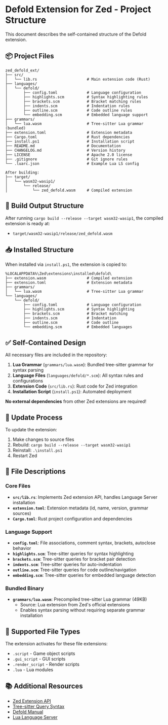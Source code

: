 # Defold Extension for Zed - Project Structure

This document describes the self-contained structure of the Defold extension.

## 📦 Project Files

```
zed_defold_ext/
├── src/
│   └── lib.rs                      # Main extension code (Rust)
├── languages/
│   └── defold/
│       ├── config.toml             # Language configuration
│       ├── highlights.scm          # Syntax highlighting rules
│       ├── brackets.scm            # Bracket matching rules
│       ├── indents.scm             # Indentation rules
│       ├── outline.scm             # Code outline rules
│       └── embedding.scm           # Embedded language support
├── grammars/
│   └── lua.wasm                    # Tree-sitter Lua grammar (bundled)
├── extension.toml                  # Extension metadata
├── Cargo.toml                      # Rust dependencies
├── install.ps1                     # Installation script
├── README.md                       # Documentation
├── CHANGELOG.md                    # Version history
├── LICENSE                         # Apache 2.0 license
├── .gitignore                      # Git ignore rules
└── .luarc.json                     # Example Lua LS config

After building:
├── target/
│   └── wasm32-wasip1/
│       └── release/
│           └── zed_defold.wasm     # Compiled extension
```

## 🔧 Build Output Structure

After running `cargo build --release --target wasm32-wasip1`, the compiled extension is ready at:
- `target/wasm32-wasip1/release/zed_defold.wasm`

## 📥 Installed Structure

When installed via `install.ps1`, the extension is copied to:
```
%LOCALAPPDATA%\Zed\extensions\installed\defold\
├── extension.wasm                  # Compiled extension
├── extension.toml                  # Extension metadata
├── grammars/
│   └── lua.wasm                    # Tree-sitter Lua grammar
└── languages/
    └── defold/
        ├── config.toml             # Language configuration
        ├── highlights.scm          # Syntax highlighting
        ├── brackets.scm            # Bracket matching
        ├── indents.scm             # Indentation
        ├── outline.scm             # Code outline
        └── embedding.scm           # Embedded languages
```

## ✅ Self-Contained Design

All necessary files are included in the repository:

1. **Lua Grammar** (`grammars/lua.wasm`): Bundled tree-sitter grammar for syntax parsing
2. **Language Files** (`languages/defold/*.scm`): All syntax rules and configurations
3. **Extension Code** (`src/lib.rs`): Rust code for Zed integration
4. **Installation Script** (`install.ps1`): Automated deployment

**No external dependencies** from other Zed extensions are required!

## 🔄 Update Process

To update the extension:
1. Make changes to source files
2. Rebuild: `cargo build --release --target wasm32-wasip1`
3. Reinstall: `.\install.ps1`
4. Restart Zed

## 📝 File Descriptions

### Core Files
- **`src/lib.rs`**: Implements Zed extension API, handles Language Server installation
- **`extension.toml`**: Extension metadata (id, name, version, grammar sources)
- **`Cargo.toml`**: Rust project configuration and dependencies

### Language Support
- **`config.toml`**: File associations, comment syntax, brackets, autoclose behavior
- **`highlights.scm`**: Tree-sitter queries for syntax highlighting
- **`brackets.scm`**: Tree-sitter queries for bracket pair detection
- **`indents.scm`**: Tree-sitter queries for auto-indentation
- **`outline.scm`**: Tree-sitter queries for code outline/navigation
- **`embedding.scm`**: Tree-sitter queries for embedded language detection

### Bundled Binary
- **`grammars/lua.wasm`**: Precompiled tree-sitter Lua grammar (49KB)
  - Source: Lua extension from Zed's official extensions
  - Enables syntax parsing without requiring separate grammar installation

## 🎯 Supported File Types

The extension activates for these file extensions:
- `.script` - Game object scripts
- `.gui_script` - GUI scripts
- `.render_script` - Render scripts
- `.lua` - Lua modules

## 📚 Additional Resources

- [Zed Extension API](https://zed.dev/docs/extensions)
- [Tree-sitter Query Syntax](https://tree-sitter.github.io/tree-sitter/using-parsers#query-syntax)
- [Defold Manual](https://defold.com/manuals/)
- [Lua Language Server](https://github.com/LuaLS/lua-language-server)

